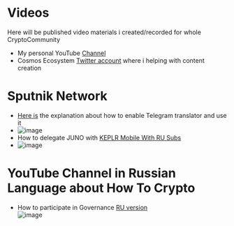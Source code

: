 # Videos
Here will be published video materials i created/recorded for whole CryptoCommunity
- My personal YouTube [Channel](https://www.youtube.com/cryptoslovo) </br>
- Cosmos Ecosystem [Twitter account](https://twitter.com/CosmosEcosystem) where i helping with content creation</br>
# Sputnik Network
- [Here is](https://www.youtube.com/watch?v=SRIYSCJwqFs) the explanation about how to enable Telegram translator and use it </br>
- ![image](https://user-images.githubusercontent.com/92199696/153177552-0f10cfc6-6da2-4df2-867d-7d3230455d0b.png)
- How to delegate JUNO with [KEPLR Mobile With RU Subs](https://www.youtube.com/watch?v=UrN_svxHaXI&t=35s)</br>
- ![image](https://user-images.githubusercontent.com/92199696/154854905-b1d0b28e-4b0f-44a0-b349-8172c9d60a84.png)
# YouTube Channel in Russian Language about How To Crypto </br>
- How to participate in Governance [RU version](https://youtu.be/zL1D58I6gBQ)</br>
![image](https://user-images.githubusercontent.com/92199696/153260086-460d96d3-807c-49fb-afcb-e23e8eed9329.png)


